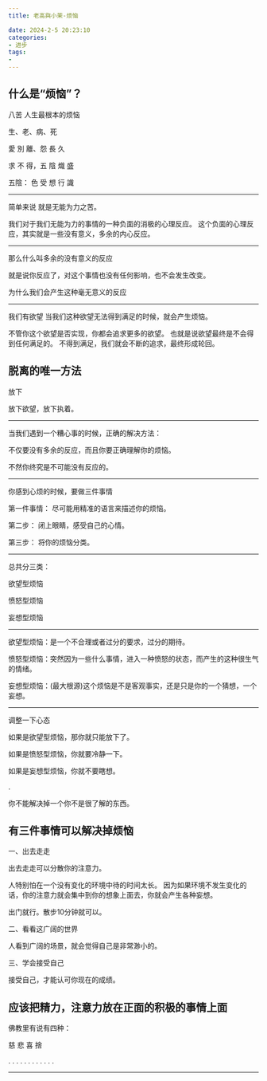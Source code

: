 ```yaml
---
title: 老高與小茉-烦恼

date: 2024-2-5 20:23:10
categories: 
- 进步
tags:
- 
---
```


什么是“烦恼”？
---

八苦
人生最根本的烦恼

生、老、病、死

愛 別 離、怨 長 久

求 不 得，五 陰 熾 盛

五陰：
色   受   想   行   識

---

简单来说
就是无能为力之苦。

我们对于我们无能为力的事情的一种负面的消极的心理反应。
这个负面的心理反应，其实就是一些没有意义，多余的内心反应。

---
那么什么叫多余的没有意义的反应

就是说你反应了，对这个事情也没有任何影响，也不会发生改变。

为什么我们会产生这种毫无意义的反应

---
我们有欲望
当我们这种欲望无法得到满足的时候，就会产生烦恼。

不管你这个欲望是否实现，你都会追求更多的欲望。
也就是说欲望最终是不会得到任何满足的。
不得到满足，我们就会不断的追求，最终形成轮回。

脱离的唯一方法
---

放下

放下欲望，放下执着。

---
当我们遇到一个糟心事的时候，正确的解决方法：

不仅要没有多余的反应，而且你要正确理解你的烦恼。

不然你终究是不可能没有反应的。

---
你感到心烦的时候，要做三件事情

第一件事情：
尽可能用精准的语言来描述你的烦恼。

第二步：
闭上眼睛，感受自己的心情。

第三步：
将你的烦恼分类。

---
总共分三类：

欲望型烦恼

愤怒型烦恼

妄想型烦恼

---
欲望型烦恼：是一个不合理或者过分的要求，过分的期待。

愤怒型烦恼：突然因为一些什么事情，进入一种愤怒的状态，而产生的这种很生气的情绪。

妄想型烦恼：(最大根源)这个烦恼是不是客观事实，还是只是你的一个猜想，一个妄想。

---
调整一下心态

如果是欲望型烦恼，那你就只能放下了。

如果是愤怒型烦恼，你就要冷静一下。

如果是妄想型烦恼，你就不要瞎想。

.

你不能解决掉一个你不是很了解的东西。

有三件事情可以解决掉烦恼
---

一、出去走走

出去走走可以分散你的注意力。

人特别怕在一个没有变化的环境中待的时间太长。
因为如果环境不发生变化的话，你的注意力就会集中到你的想象上面去，你就会产生各种妄想。

出门就行。散步10分钟就可以。


二、看看这广阔的世界

人看到广阔的场景，就会觉得自己是非常渺小的。


三、学会接受自己

接受自己，才能认可你现在的成绩。

应该把精力，注意力放在正面的积极的事情上面
---

佛教里有说有四种：

慈   悲   喜   捨

.
.
.
.
.
.
.
.
.
.
.
.




---